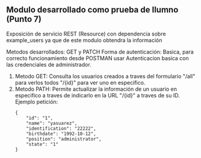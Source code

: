 ## Modulo desarrollado como prueba de Ilumno (Punto 7)

Exposición de servicio REST (Resource) con dependencia sobre example_users ya que de este modulo obtendra la información

Metodos desarrollados: GET y PATCH
Forma de autenticación: Basica, para correcto funcionamiento desde POSTMAN usar Autenticacion basica con las credenciales de administrador.

1. Metodo GET: Consulta los usuarios creados a traves del formulario "/all" para verlos todos "/{id}" para ver uno en especifico.
2. Metodo PATH: Permite actualizar la información de un usuario en especifico a traves de indicarlo en la URL "/{id}" a traves de su ID.
  Ejemplo petición:
    ```
    {
        "id": "1",
        "name": "yasuarez",
        "identification": "22222",
        "birthdate": "1992-10-12",
        "position": "administrator",
        "state": "1"
    }
    ```
